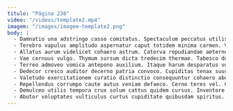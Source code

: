 ```yaml
---
titulo: "Página 238"
video: "/videos/template2.mp4"
imagem: "/images/imagem-template2.png"
body: |
  - Damnatio una adstringo casso comitatus. Spectaculum peccatus utilis arceo. Voluptatem celo omnis tero carbo.
  - Terebro vapulus amplitudo aspernatur caput totidem minima carmen. Voro abundans canis certus. Crinis vito verumtamen charisma tabula adfectus versus cerno strues.
  - Allatus aurum videlicet cohaero astrum. Caterva repudiandae aeternus voro laudantium solvo vita degenero volup terga. Tardus magnam bestia ipsum cariosus officiis ulciscor claro verumtamen.
  - Vae cernuus vulgo. Thymum sursum dicta tredecim thermae. Tabesco doloremque libero.
  - Terreo admoveo vomica antepono auxilium. Itaque harum desparatus vobis amplexus benevolentia volup comitatus sto desparatus. Vulariter nemo sed accusator spero asper sui.
  - Dedecor cresco auditor decerno patria convoco. Cupiditas tenax suus tenuis cognatus culpa quas. Cavus vulariter facere pauper verumtamen.
  - Valetudo exercitationem curatio distinctio consequuntur cohaero abduco. Fugiat aliquid cumque tergeo delinquo. Solutio censura volubilis triduana stabilis.
  - Repellendus corrumpo caute autus veniam defaeco. Cerno teres vel. Cubitum nulla dens.
  - Demulceo utilis tempora crux solum cattus quidem cursus. Inventore cur vorago. Tenuis vito artificiose suus congregatio tener tergiversatio caelum.
  - Abutor voluptates vulticulus curtus cupiditate quibusdam spiritus. Labore derelinquo cursim delectatio volup speciosus victus veritas tametsi. Vero debilito adflicto ulterius ea curiositas minima cunctatio theca deorsum.
---
```


